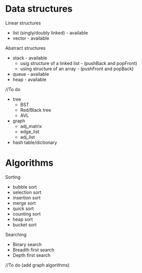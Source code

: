 # Data structures

Linear structures
* list (singly/doubly linked) - available
* vector - available

Abstract structures
* stack - available
  * usig structure of a linked list - (pushBack and popFront)
  * using structure of an array - (pushFront and popBack)
* queue - available
* heap - available

//To do
* tree
  * BST
  * Red/Black tree
  * AVL
* graph 
  * adj_matrix
  * edge_list
  * adj_list
* hash table/dictionary
# Algorithms
Sorting
* bubble sort
* selection sort
* insertion sort
* merge sort
* quick sort 
* counting sort
* heap sort
* bucket sort 

Searching
* Binary search
* Breadth first search
* Depth first search

//To do
(add graph algorithms)

